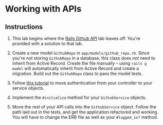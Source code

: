 # Working with APIs

## Instructions

1. This lab begins where the [Rails Github API](https://github.com/learn-co-curriculum/rails-github-api/) lab leaves off. You're provided with a solution to that lab.

2. Create a new model `GithubRepo` in `app/models/github_repo.rb`. Since you're not storing `GithubRepo` in a database, this class does _not_ need to inherit from Active Record. Create the file manually – using `rails g model` will automatically inherit from Active Record and create a migration. Build out the `GithubRepo` class to pass the model tests.

3. Follow [this tutorial](https://github.com/learn-co-curriculum/web-service-objects-readme) to move authentication from your controller to your service objects.

4. Implement the `#initialize` method for your `GithubService` objects.

5. Move the rest of your API calls into the `GithubService` object. Follow the path laid out in the tests, and get the application refactored and working. You will have to change the ERB file as well as your `#logged_in?` method.